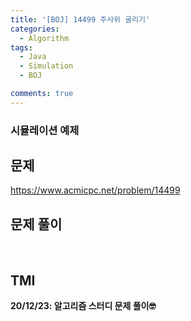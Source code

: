 ```yaml
---
title: '[BOJ] 14499 주사위 굴리기'
categories:
  - Algorithm
tags:
  - Java
  - Simulation
  - BOJ

comments: true 
---
```

### 시뮬레이션 예제

## 문제
<a href = "https://www.acmicpc.net/problem/14499"> https://www.acmicpc.net/problem/14499 </a>
<br/>

## 문제 풀이
<script src="https://gist.github.com/kyeahen/aecda2ccfa12a51ed1b9b7d0de650f54.js"></script>
<br/>

## TMI

**20/12/23: 알고리즘 스터디 문제 풀이🤓**
